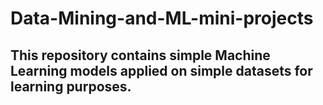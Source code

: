 # Data-Mining-and-ML-mini-projects
## This repository contains simple Machine Learning models applied on simple datasets for learning purposes.
